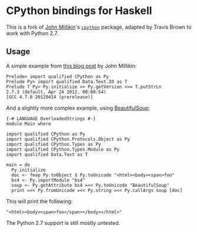 CPython bindings for Haskell
============================

This is a fork of [John Millikin](https://john-millikin.com/)'s
[`cpython`](http://hackage.haskell.org/package/cpython) package,
adapted by Travis Brown to work with Python 2.7.

Usage
-----

A simple example from [this blog post](https://john-millikin.com/articles/ride-the-snake/)
by John Millikin:

    Prelude> import qualified CPython as Py
    Prelude Py> import qualified Data.Text.IO as T
    Prelude T Py> Py.initialize >> Py.getVersion >>= T.putStrLn
    2.7.3 (default, Apr 24 2012, 00:00:54) 
    [GCC 4.7.0 20120414 (prerelease)]

And a slightly more complex example, using [BeautifulSoup](http://www.crummy.com/software/BeautifulSoup/):

    {-# LANGUAGE OverloadedStrings #-}
    module Main where

    import qualified CPython as Py
    import qualified CPython.Protocols.Object as Py
    import qualified CPython.Types as Py
    import qualified CPython.Types.Module as Py
    import qualified Data.Text as T

    main = do
      Py.initialize
      doc <- fmap Py.toObject $ Py.toUnicode "<html><body><span>foo"
      bs4 <- Py.importModule "bs4"
      soup <- Py.getAttribute bs4 =<< Py.toUnicode "BeautifulSoup"
      print =<< Py.fromUnicode =<< Py.string =<< Py.callArgs soup [doc]

This will print the following:

    "<html><body><span>foo</span></body></html>"

The Python 2.7 support is still mostly untested.

